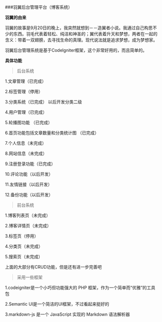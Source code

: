 ###羽翼后台管理平台（博客系统）

**羽翼的由来**

羽翼的故事是9月20日的晚上，我突然就想到－－造翼者小说。我通过自己构思不少的东西。羽毛代表着轻松、纯洁和神圣的；翼代表着升天和梦想，两者在一起的含义：带着一双翅膀，去寻找生命的真理。现代说法就是追求梦想，成为梦想家。


羽翼后台管理系统是基于CodeIgniter框架，这个非常好用的，而且简单的。

**具体功能**

>后台系统

1.文章管理（已完成）

2.标签管理（停用）

3.分类系统（已完成） 以后开发分类二级

4.用户管理（已完成）

5.轮播图功能 （已完成）

6.首页功能包括文章数量和分类统计图 （已完成）

7.个人信息（未完成）

8.网站信息（未完成）

9.注册登录功能（已完成）

10.评论功能（以后开发）

11.友情链接（以后开发）

12.备份功能（以后开发）

>前台系统

1.博客列表页（未完成）

2.博客详情页（未完成）

3.标签页（停用）

4.分类页（未完成）

5.搜索页（未完成）


上面的大部分有CRUD功能，但是还有进一步完善吧


>采用一些框架

1.codeigniter是一个小巧但功能强大的 PHP 框架，作为一个简单而“优雅”的工具包

2.Semantic UI是一个简洁的UI框架，不过看起来挺好的

3.markdown-js 是一个 JavaScript 实现的 Markdown 语法解析器










